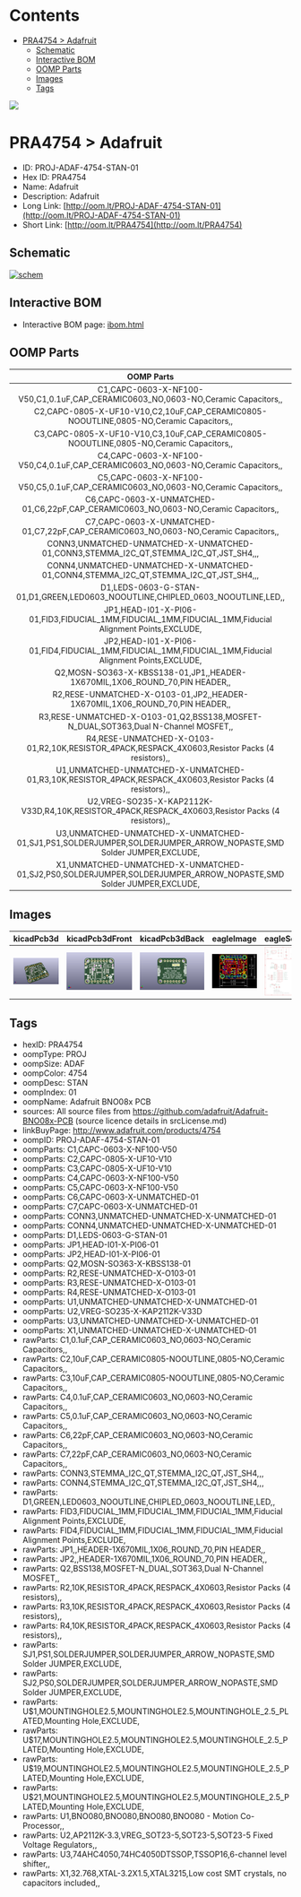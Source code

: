 



Contents
========

* [PRA4754 > Adafruit](#pra4754--adafruit)
	* [Schematic](#schematic)
	* [Interactive BOM](#interactive-bom)
	* [OOMP Parts](#oomp-parts)
	* [Images](#images)
	* [Tags](#tags)
  
![][im]
# PRA4754 > Adafruit

- ID: PROJ-ADAF-4754-STAN-01
- Hex ID: PRA4754
- Name: Adafruit
- Description: Adafruit
- Long Link: [http://oom.lt/PROJ-ADAF-4754-STAN-01](http://oom.lt/PROJ-ADAF-4754-STAN-01)
- Short Link: [http://oom.lt/PRA4754](http://oom.lt/PRA4754)

## Schematic
  
[![schem](eagleSchemImage.png)](eagleSchemImage.png)
## Interactive BOM

- Interactive BOM page: [ibom.html](https://htmlpreview.github.io/?https://github.com/oomlout/oomlout_OOMP_projects/blob/main/PROJ-ADAF-4754-STAN-01/kicad/bom/ibom.html)

## OOMP Parts
  

|OOMP Parts|
| :---: |
|C1,CAPC-0603-X-NF100-V50,C1,0.1uF,CAP_CERAMIC0603_NO,0603-NO,Ceramic Capacitors,,|
|C2,CAPC-0805-X-UF10-V10,C2,10uF,CAP_CERAMIC0805-NOOUTLINE,0805-NO,Ceramic Capacitors,,|
|C3,CAPC-0805-X-UF10-V10,C3,10uF,CAP_CERAMIC0805-NOOUTLINE,0805-NO,Ceramic Capacitors,,|
|C4,CAPC-0603-X-NF100-V50,C4,0.1uF,CAP_CERAMIC0603_NO,0603-NO,Ceramic Capacitors,,|
|C5,CAPC-0603-X-NF100-V50,C5,0.1uF,CAP_CERAMIC0603_NO,0603-NO,Ceramic Capacitors,,|
|C6,CAPC-0603-X-UNMATCHED-01,C6,22pF,CAP_CERAMIC0603_NO,0603-NO,Ceramic Capacitors,,|
|C7,CAPC-0603-X-UNMATCHED-01,C7,22pF,CAP_CERAMIC0603_NO,0603-NO,Ceramic Capacitors,,|
|CONN3,UNMATCHED-UNMATCHED-X-UNMATCHED-01,CONN3,STEMMA_I2C_QT,STEMMA_I2C_QT,JST_SH4,,,|
|CONN4,UNMATCHED-UNMATCHED-X-UNMATCHED-01,CONN4,STEMMA_I2C_QT,STEMMA_I2C_QT,JST_SH4,,,|
|D1,LEDS-0603-G-STAN-01,D1,GREEN,LED0603_NOOUTLINE,CHIPLED_0603_NOOUTLINE,LED,,|
|JP1,HEAD-I01-X-PI06-01,FID3,FIDUCIAL_1MM,FIDUCIAL_1MM,FIDUCIAL_1MM,Fiducial Alignment Points,EXCLUDE,|
|JP2,HEAD-I01-X-PI06-01,FID4,FIDUCIAL_1MM,FIDUCIAL_1MM,FIDUCIAL_1MM,Fiducial Alignment Points,EXCLUDE,|
|Q2,MOSN-SO363-X-KBSS138-01,JP1,,HEADER-1X670MIL,1X06_ROUND_70,PIN HEADER,,|
|R2,RESE-UNMATCHED-X-O103-01,JP2,,HEADER-1X670MIL,1X06_ROUND_70,PIN HEADER,,|
|R3,RESE-UNMATCHED-X-O103-01,Q2,BSS138,MOSFET-N_DUAL,SOT363,Dual N-Channel MOSFET,,|
|R4,RESE-UNMATCHED-X-O103-01,R2,10K,RESISTOR_4PACK,RESPACK_4X0603,Resistor Packs (4 resistors),,|
|U1,UNMATCHED-UNMATCHED-X-UNMATCHED-01,R3,10K,RESISTOR_4PACK,RESPACK_4X0603,Resistor Packs (4 resistors),,|
|U2,VREG-SO235-X-KAP2112K-V33D,R4,10K,RESISTOR_4PACK,RESPACK_4X0603,Resistor Packs (4 resistors),,|
|U3,UNMATCHED-UNMATCHED-X-UNMATCHED-01,SJ1,PS1,SOLDERJUMPER,SOLDERJUMPER_ARROW_NOPASTE,SMD Solder JUMPER,EXCLUDE,|
|X1,UNMATCHED-UNMATCHED-X-UNMATCHED-01,SJ2,PS0,SOLDERJUMPER,SOLDERJUMPER_ARROW_NOPASTE,SMD Solder JUMPER,EXCLUDE,|

## Images
  
  

|kicadPcb3d|kicadPcb3dFront|kicadPcb3dBack|eagleImage|eagleSchemImage|
| :---: | :---: | :---: | :---: | :---: |
|[![kicadPcb3d](kicadPcb3d_140.png)](kicadPcb3d.png)|[![kicadPcb3dFront](kicadPcb3dFront_140.png)](kicadPcb3dFront.png)|[![kicadPcb3dBack](kicadPcb3dBack_140.png)](kicadPcb3dBack.png)|[![eagleImage](eagleImage_140.png)](eagleImage.png)|[![eagleSchemImage](eagleSchemImage_140.png)](eagleSchemImage.png)|

## Tags

- hexID: PRA4754
- oompType: PROJ
- oompSize: ADAF
- oompColor: 4754
- oompDesc: STAN
- oompIndex: 01
- oompName: Adafruit BNO08x PCB
- sources: All source files from https://github.com/adafruit/Adafruit-BNO08x-PCB (source licence details in srcLicense.md)
- linkBuyPage: http://www.adafruit.com/products/4754
- oompID: PROJ-ADAF-4754-STAN-01
- oompParts: C1,CAPC-0603-X-NF100-V50
- oompParts: C2,CAPC-0805-X-UF10-V10
- oompParts: C3,CAPC-0805-X-UF10-V10
- oompParts: C4,CAPC-0603-X-NF100-V50
- oompParts: C5,CAPC-0603-X-NF100-V50
- oompParts: C6,CAPC-0603-X-UNMATCHED-01
- oompParts: C7,CAPC-0603-X-UNMATCHED-01
- oompParts: CONN3,UNMATCHED-UNMATCHED-X-UNMATCHED-01
- oompParts: CONN4,UNMATCHED-UNMATCHED-X-UNMATCHED-01
- oompParts: D1,LEDS-0603-G-STAN-01
- oompParts: JP1,HEAD-I01-X-PI06-01
- oompParts: JP2,HEAD-I01-X-PI06-01
- oompParts: Q2,MOSN-SO363-X-KBSS138-01
- oompParts: R2,RESE-UNMATCHED-X-O103-01
- oompParts: R3,RESE-UNMATCHED-X-O103-01
- oompParts: R4,RESE-UNMATCHED-X-O103-01
- oompParts: U1,UNMATCHED-UNMATCHED-X-UNMATCHED-01
- oompParts: U2,VREG-SO235-X-KAP2112K-V33D
- oompParts: U3,UNMATCHED-UNMATCHED-X-UNMATCHED-01
- oompParts: X1,UNMATCHED-UNMATCHED-X-UNMATCHED-01
- rawParts: C1,0.1uF,CAP_CERAMIC0603_NO,0603-NO,Ceramic Capacitors,,
- rawParts: C2,10uF,CAP_CERAMIC0805-NOOUTLINE,0805-NO,Ceramic Capacitors,,
- rawParts: C3,10uF,CAP_CERAMIC0805-NOOUTLINE,0805-NO,Ceramic Capacitors,,
- rawParts: C4,0.1uF,CAP_CERAMIC0603_NO,0603-NO,Ceramic Capacitors,,
- rawParts: C5,0.1uF,CAP_CERAMIC0603_NO,0603-NO,Ceramic Capacitors,,
- rawParts: C6,22pF,CAP_CERAMIC0603_NO,0603-NO,Ceramic Capacitors,,
- rawParts: C7,22pF,CAP_CERAMIC0603_NO,0603-NO,Ceramic Capacitors,,
- rawParts: CONN3,STEMMA_I2C_QT,STEMMA_I2C_QT,JST_SH4,,,
- rawParts: CONN4,STEMMA_I2C_QT,STEMMA_I2C_QT,JST_SH4,,,
- rawParts: D1,GREEN,LED0603_NOOUTLINE,CHIPLED_0603_NOOUTLINE,LED,,
- rawParts: FID3,FIDUCIAL_1MM,FIDUCIAL_1MM,FIDUCIAL_1MM,Fiducial Alignment Points,EXCLUDE,
- rawParts: FID4,FIDUCIAL_1MM,FIDUCIAL_1MM,FIDUCIAL_1MM,Fiducial Alignment Points,EXCLUDE,
- rawParts: JP1,,HEADER-1X670MIL,1X06_ROUND_70,PIN HEADER,,
- rawParts: JP2,,HEADER-1X670MIL,1X06_ROUND_70,PIN HEADER,,
- rawParts: Q2,BSS138,MOSFET-N_DUAL,SOT363,Dual N-Channel MOSFET,,
- rawParts: R2,10K,RESISTOR_4PACK,RESPACK_4X0603,Resistor Packs (4 resistors),,
- rawParts: R3,10K,RESISTOR_4PACK,RESPACK_4X0603,Resistor Packs (4 resistors),,
- rawParts: R4,10K,RESISTOR_4PACK,RESPACK_4X0603,Resistor Packs (4 resistors),,
- rawParts: SJ1,PS1,SOLDERJUMPER,SOLDERJUMPER_ARROW_NOPASTE,SMD Solder JUMPER,EXCLUDE,
- rawParts: SJ2,PS0,SOLDERJUMPER,SOLDERJUMPER_ARROW_NOPASTE,SMD Solder JUMPER,EXCLUDE,
- rawParts: U$1,MOUNTINGHOLE2.5,MOUNTINGHOLE2.5,MOUNTINGHOLE_2.5_PLATED,Mounting Hole,EXCLUDE,
- rawParts: U$17,MOUNTINGHOLE2.5,MOUNTINGHOLE2.5,MOUNTINGHOLE_2.5_PLATED,Mounting Hole,EXCLUDE,
- rawParts: U$19,MOUNTINGHOLE2.5,MOUNTINGHOLE2.5,MOUNTINGHOLE_2.5_PLATED,Mounting Hole,EXCLUDE,
- rawParts: U$21,MOUNTINGHOLE2.5,MOUNTINGHOLE2.5,MOUNTINGHOLE_2.5_PLATED,Mounting Hole,EXCLUDE,
- rawParts: U1,BNO080,BNO080,BNO080,BNO080 - Motion Co-Processor,,
- rawParts: U2,AP2112K-3.3,VREG_SOT23-5,SOT23-5,SOT23-5 Fixed Voltage Regulators,,
- rawParts: U3,74AHC4050,74HC4050DTSSOP,TSSOP16,6-channel level shifter,,
- rawParts: X1,32.768,XTAL-3.2X1.5,XTAL3215,Low cost SMT crystals, no capacitors included,,



[im]: kicadPcb3d_450.png
